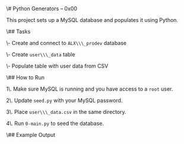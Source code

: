 \\# Python Generators – 0x00







This project sets up a MySQL database and populates it using Python.







\\## Tasks







\\- Create and connect to `ALX\\\_prodev` database



\\- Create `user\\\_data` table



\\- Populate table with user data from CSV







\\## How to Run







1\\. Make sure MySQL is running and you have access to a `root` user.



2\\. Update `seed.py` with your MySQL password.



3\\. Place `user\\\_data.csv` in the same directory.



4\\. Run `0-main.py` to seed the database.







\\## Example Output













